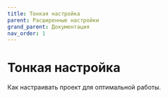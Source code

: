 ```yaml
---
title: Тонкая настройка
parent: Расширенные настройки
grand_parent: Документация
nav_order: 1
---
```


# Тонкая настройка

Как настраивать проект для оптимальной работы.
